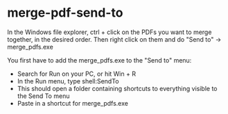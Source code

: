 # merge-pdf-send-to

In the Windows file explorer, ctrl + click on the PDFs you want to merge together, in the desired order. Then right click on them and do "Send to" -> merge_pdfs.exe

You first have to add the merge_pdfs.exe to the "Send to" menu:
- Search for Run on your PC, or hit Win + R
- In the Run menu, type shell:SendTo
- This should open a folder containing shortcuts to everything visible to the Send To menu
- Paste in a shortcut for merge_pdfs.exe
